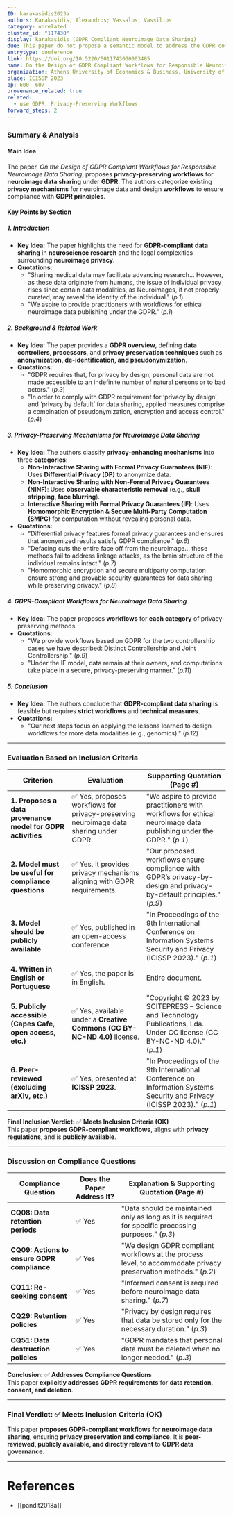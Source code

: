 ```yaml
---
ID: karakasidis2023a
authors: Karakasidis, Alexandros; Vassalos, Vassilios
category: unrelated
cluster_id: "117430"
display: karakasidis (GDPR Compliant Neuroimage Data Sharing)
due: This paper do not propose a semantic model to address the GDPR compliance issues, but it proposes a set of GDPR-compliant workflows for neuroimage data sharing, ensuring privacy preservation.
entrytype: conference
link: https://doi.org/10.5220/0011743000003405
name: On the Design of GDPR Compliant Workflows for Responsible Neuroimage Data Sharing
organization: Athens University of Economics & Business, University of Macedonia
place: ICISSP 2023
pp: 600--607
provenance_related: true
related:
  - use GDPR, Privacy-Preserving Workflows
forward_steps: 2
---
```

### **Summary & Analysis**

#### **Main Idea**

The paper, _On the Design of GDPR Compliant Workflows for Responsible Neuroimage Data Sharing_, proposes **privacy-preserving workflows** for **neuroimage data sharing** under **GDPR**. The authors categorize existing **privacy mechanisms** for neuroimage data and design **workflows** to ensure compliance with **GDPR principles**.

#### **Key Points by Section**

##### **1. Introduction**

- **Key Idea:** The paper highlights the need for **GDPR-compliant** **data sharing** in **neuroscience research** and the legal complexities surrounding **neuroimage privacy**.
- **Quotations:**
    - "Sharing medical data may facilitate advancing research... However, as these data originate from humans, the issue of individual privacy rises since certain data modalities, as Neuroimages, if not properly curated, may reveal the identity of the individual." (_p.1_)
    - "We aspire to provide practitioners with workflows for ethical neuroimage data publishing under the GDPR." (_p.1_)

##### **2. Background & Related Work**

- **Key Idea:** The paper provides a **GDPR overview**, defining **data controllers, processors**, and **privacy preservation techniques** such as **anonymization, de-identification, and pseudonymization**.
- **Quotations:**
    - "GDPR requires that, for privacy by design, personal data are not made accessible to an indefinite number of natural persons or to bad actors." (_p.3_)
    - "In order to comply with GDPR requirement for ‘privacy by design’ and ‘privacy by default’ for data sharing, applied measures comprise a combination of pseudonymization, encryption and access control." (_p.4_)

##### **3. Privacy-Preserving Mechanisms for Neuroimage Data Sharing**

- **Key Idea:** The authors classify **privacy-enhancing mechanisms** into three **categories**:
    - **Non-Interactive Sharing with Formal Privacy Guarantees (NIF)**: Uses **Differential Privacy (DP)** to anonymize data.
    - **Non-Interactive Sharing with Non-Formal Privacy Guarantees (NINF)**: Uses **observable characteristic removal** (e.g., **skull stripping, face blurring**).
    - **Interactive Sharing with Formal Privacy Guarantees (IF)**: Uses **Homomorphic Encryption & Secure Multi-Party Computation (SMPC)** for computation without revealing personal data.
- **Quotations:**
    - "Differential privacy features formal privacy guarantees and ensures that anonymized results satisfy GDPR compliance." (_p.6_)
    - "Defacing cuts the entire face off from the neuroimage... these methods fail to address linkage attacks, as the brain structure of the individual remains intact." (_p.7_)
    - "Homomorphic encryption and secure multiparty computation ensure strong and provable security guarantees for data sharing while preserving privacy." (_p.8_)

##### **4. GDPR-Compliant Workflows for Neuroimage Data Sharing**

- **Key Idea:** The paper proposes **workflows** for **each category** of privacy-preserving methods.
- **Quotations:**
    - "We provide workflows based on GDPR for the two controllership cases we have described: Distinct Controllership and Joint Controllership." (_p.9_)
    - "Under the IF model, data remain at their owners, and computations take place in a secure, privacy-preserving manner." (_p.11_)

##### **5. Conclusion**

- **Key Idea:** The authors conclude that **GDPR-compliant data sharing** is feasible but requires **strict workflows** and **technical measures**.
- **Quotations:**
    - "Our next steps focus on applying the lessons learned to design workflows for more data modalities (e.g., genomics)." (_p.12_)

---

### **Evaluation Based on Inclusion Criteria**

|**Criterion**|**Evaluation**|**Supporting Quotation (Page #)**|
|---|---|---|
|**1. Proposes a data provenance model for GDPR activities**|✅ Yes, proposes workflows for privacy-preserving neuroimage data sharing under GDPR.|"We aspire to provide practitioners with workflows for ethical neuroimage data publishing under the GDPR." (_p.1_)|
|**2. Model must be useful for compliance questions**|✅ Yes, it provides privacy mechanisms aligning with GDPR requirements.|"Our proposed workflows ensure compliance with GDPR’s privacy-by-design and privacy-by-default principles." (_p.9_)|
|**3. Model should be publicly available**|✅ Yes, published in an open-access conference.|"In Proceedings of the 9th International Conference on Information Systems Security and Privacy (ICISSP 2023)." (_p.1_)|
|**4. Written in English or Portuguese**|✅ Yes, the paper is in English.|Entire document.|
|**5. Publicly accessible (Capes Cafe, open access, etc.)**|✅ Yes, available under a **Creative Commons (CC BY-NC-ND 4.0)** license.|"Copyright © 2023 by SCITEPRESS – Science and Technology Publications, Lda. Under CC license (CC BY-NC-ND 4.0)." (_p.1_)|
|**6. Peer-reviewed (excluding arXiv, etc.)**|✅ Yes, presented at **ICISSP 2023**.|"In Proceedings of the 9th International Conference on Information Systems Security and Privacy (ICISSP 2023)." (_p.1_)|

**Final Inclusion Verdict:** ✅ **Meets Inclusion Criteria (OK)**  
This paper **proposes GDPR-compliant workflows**, aligns with **privacy regulations**, and is **publicly available**.

---

### **Discussion on Compliance Questions**

|**Compliance Question**|**Does the Paper Address It?**|**Explanation & Supporting Quotation (Page #)**|
|---|---|---|
|**CQ08: Data retention periods**|✅ Yes|"Data should be maintained only as long as it is required for specific processing purposes." (_p.3_)|
|**CQ09: Actions to ensure GDPR compliance**|✅ Yes|"We design GDPR compliant workflows at the process level, to accommodate privacy preservation methods." (_p.2_)|
|**CQ11: Re-seeking consent**|✅ Yes|"Informed consent is required before neuroimage data sharing." (_p.7_)|
|**CQ29: Retention policies**|✅ Yes|"Privacy by design requires that data be stored only for the necessary duration." (_p.3_)|
|**CQ51: Data destruction policies**|✅ Yes|"GDPR mandates that personal data must be deleted when no longer needed." (_p.3_)|

**Conclusion:** ✅ **Addresses Compliance Questions**  
This paper **explicitly addresses GDPR requirements** for **data retention, consent, and deletion**.

---

### **Final Verdict:** ✅ **Meets Inclusion Criteria (OK)**

This paper **proposes GDPR-compliant workflows for neuroimage data sharing**, ensuring **privacy preservation and compliance**. It is **peer-reviewed, publicly available, and directly relevant** to **GDPR data governance**.

---

# References

- [[pandit2018a]]